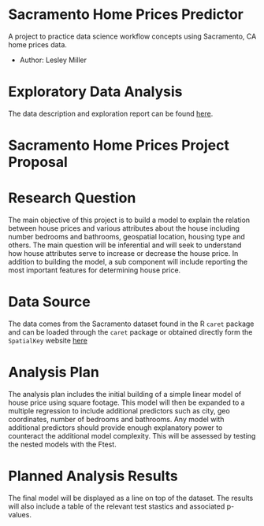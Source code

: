 # Sacramento Home Prices Predictor
A project to practice data science workflow concepts using Sacramento, CA home prices data. 
- Author: Lesley Miller

# Exploratory Data Analysis 
The data description and exploration report can be found [here](https://aromatic-toast.github.io/Sacramento_Home_Prices_Workflow/doc/eda.html).

# Sacramento Home Prices Project Proposal

# Research Question 
The main objective of this project is to build a model to explain the relation between house prices and various attributes about the house including number bedrooms and bathrooms, geospatial location, housing type and others. The main question will be inferential and will seek to understand how house attributes serve to increase or decrease the house price. In addition to building the model, a sub component will include reporting the most important features for determining house price. 

# Data Source 
The data comes from the Sacramento dataset found in the R `caret` package and can be loaded through the `caret` package or obtained directly form the `SpatialKey` website [here](https://support.spatialkey.com/spatialkey-sample-csv-data)

# Analysis Plan 
The analysis plan includes the initial building of a simple linear model of house price using square footage. This model will then be expanded to a multiple regression to include additional predictors such as city, geo coordinates, number of bedrooms and bathrooms. Any model with additional predictors should provide enough explanatory power to counteract the additional model complexity. This will be assessed by testing the nested models with the Ftest. 

# Planned Analysis Results
The final model will be displayed as a line on top of the dataset. The results will also include a table of the relevant test stastics and associated p-values. 
